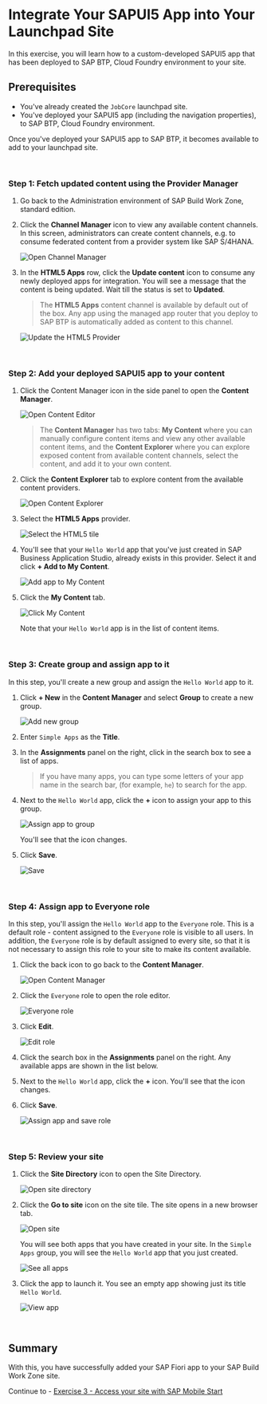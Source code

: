 # Integrate Your SAPUI5 App into Your Launchpad Site

In this exercise, you will learn how to a custom-developed SAPUI5 app that has been deployed to SAP BTP, Cloud Foundry environment to your site.

## Prerequisites
 - You've already created the `JobCore` launchpad site.
 - You've deployed your SAPUI5 app (including the navigation properties), to SAP BTP, Cloud Foundry environment.


Once you've deployed your SAPUI5 app to SAP BTP, it becomes available to add to your launchpad site.


<br>

### Step 1: Fetch updated content using the Provider Manager

1. Go back to the Administration environment of SAP Build Work Zone, standard edition.

2. Click the **Channel Manager** icon to view any available content channels. In this screen, administrators can create content channels, e.g. to consume federated content from a provider system like SAP S/4HANA.

    ![Open Channel Manager](images/1-open-channel-manager.png)

3. In the **HTML5 Apps** row, click the **Update content** icon to consume any newly deployed apps for integration. You will see a message that the content is being updated. Wait till the status is set to **Updated**.

    >The **HTML5 Apps** content channel is available by default out of the box. Any app using the managed app router that you deploy to SAP BTP is automatically added as content to this channel.

    ![Update the HTML5 Provider](images/2-update-html5.png)

<br>

### Step 2: Add your deployed SAPUI5 app to your content

1. Click the Content Manager icon in the side panel to open the **Content Manager**.

    ![Open Content Editor](images/3-go-to-content-manager.png)

    >The **Content Manager** has two tabs: **My Content** where you can manually configure content items and view any other available content items, and the **Content Explorer** where you can explore exposed content from available content channels, select the content, and add it to your own content.

2. Click the **Content Explorer** tab to explore content from the available content providers.

    ![Open Content Explorer](images/4-content-explorer.png)

3. Select the **HTML5 Apps** provider.

    ![Select the HTML5 tile](images/5-select-HTML5.png)

4. You'll see that your `Hello World` app that you've just created in SAP Business Application Studio, already exists in this provider. Select it and click **+ Add to My Content**.

    ![Add app to My Content](images/6-add-hello-world.png)

5. Click the **My Content** tab.

    ![Click My Content](images/7-app-in-my-content.png)

    Note that your `Hello World` app is in the list of content items.


<br>


### Step 3: Create group and assign app to it

In this step, you'll create a new group and assign the `Hello World` app to it.

1. Click **+ New** in the **Content Manager** and select **Group** to create a new group.

    ![Add new group](images/8-add-group.png)

2. Enter `Simple Apps` as the **Title**.

3. In the **Assignments** panel on the right, click in the search box to see a list of apps.

    >If you have many apps, you can type some letters of your app name in the search bar, (for example, `he`) to search for the app.

4. Next to the `Hello World` app, click the **+** icon to assign your app to this group.

    ![Assign app to group](images/9-edit-group.png)

    You'll see that the icon changes.

4. Click **Save**.

    ![Save](images/10-save.png)


<br>

### Step 4: Assign app to Everyone role

In this step, you'll assign the `Hello World` app to the `Everyone` role. This is a default role - content assigned to the `Everyone` role is visible to all users. In addition, the `Everyone` role is by default assigned to every site, so that it is not necessary to assign this role to your site to make its content available.

1. Click the back icon to go back to the **Content Manager**.

    ![Open Content Manager](images/11-back.png)

2. Click the `Everyone` role to open the role editor.

    ![Everyone role](images/12-everyone-role.png)

3. Click **Edit**.

    ![Edit role](images/13-edit-role.png)

4. Click the search box in the **Assignments** panel on the right. Any available apps are shown in the list below.

5. Next to the `Hello World` app, click the **+** icon. You'll see that the icon changes.

6. Click **Save**.

    ![Assign app and save role](images/14-assign-and-save-role.png)

<br>

### Step 5: Review your site

1. Click the **Site Directory** icon to open the Site Directory.

    ![Open site directory](images/15-go-to-site-directory.png)

2. Click the **Go to site** icon on the site tile. The site opens in a new browser tab.

    ![Open site](images/16-go-to-site.png)

    You will see both apps that you have created in your site. In the `Simple Apps` group, you will see the `Hello World` app that you just created.

    ![See all apps](images/17-view-site.png)


3. Click the app to launch it. You see an empty app showing just its title `Hello World`.

    ![View app](images/18-view-app.png)

<br>

## Summary

With this, you have successfully added your SAP Fiori app to your SAP Build Work Zone site.

Continue to - [Exercise 3 - Access your site with SAP Mobile Start](../../ex3/README.md)

